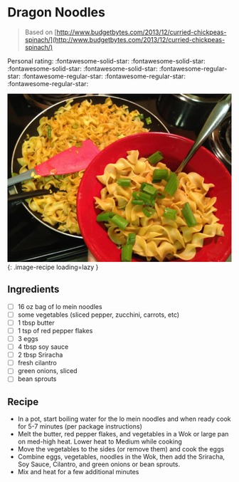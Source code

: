 <!-- Needs Manual Review -->

<!-- Do not modify sections with "AUTO-*". They are updated by make.py -->

# Dragon Noodles

> Based on [http://www.budgetbytes.com/2013/12/curried-chickpeas-spinach/](http://www.budgetbytes.com/2013/12/curried-chickpeas-spinach/)

<!-- rating=1; (User can specify rating on scale of 1-5) -->
<!-- AUTO-UserRating -->
Personal rating: :fontawesome-solid-star: :fontawesome-solid-star: :fontawesome-solid-star: :fontawesome-solid-star: :fontawesome-regular-star: :fontawesome-regular-star: :fontawesome-regular-star: :fontawesome-regular-star:
<!-- /AUTO-UserRating -->

<!-- name_image=dragon_noodles.jpg; (User can specify image name if multiple exist) -->
<!-- AUTO-Image -->
![dragon_noodles.jpg](./dragon_noodles.jpg){: .image-recipe loading=lazy }
<!-- /AUTO-Image -->

## Ingredients

* [ ] 16 oz bag of lo mein noodles
* [ ] some vegetables (sliced pepper, zucchini, carrots, etc)
* [ ] 1 tbsp butter
* [ ] 1 tsp of red pepper flakes
* [ ] 3 eggs
* [ ] 4 tbsp soy sauce
* [ ] 2 tbsp Sriracha
* [ ] fresh cilantro
* [ ] green onions, sliced
* [ ] bean sprouts

## Recipe

* In a pot, start boiling water for the lo mein noodles and when ready cook for 5-7 minutes (per package instructions)
* Melt the butter, red pepper flakes, and vegetables in a Wok or large pan on med-high heat. Lower heat to Medium while cooking
* Move the vegetables to the sides (or remove them) and cook the eggs
* Combine eggs, vegetables, noodles in the Wok, then add the Sriracha, Soy Sauce, Cilantro, and green onions or bean sprouts.
* Mix and heat for a few additional minutes
